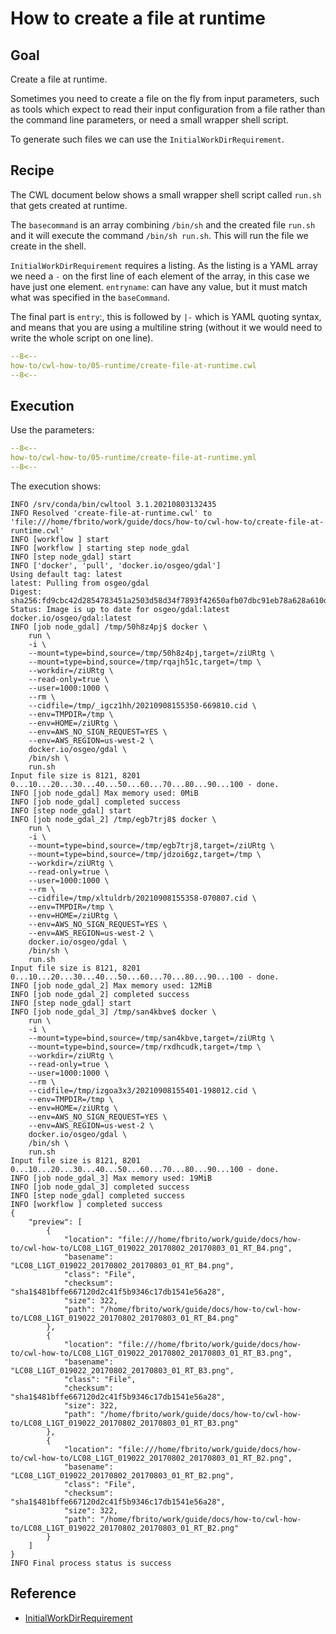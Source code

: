 # How to create a file at runtime

## Goal 

Create a file at runtime.

Sometimes you need to create a file on the fly from input parameters, such as tools which expect to read their input configuration from a file rather than the command line parameters, or need a small wrapper shell script.

To generate such files we can use the `InitialWorkDirRequirement`.

## Recipe

The CWL document below shows a small wrapper shell script called `run.sh` that gets created at runtime. 

The `basecommand` is an array combining `/bin/sh` and the created file `run.sh` and it will execute the command `/bin/sh run.sh`. This will run the file we create in the shell.

`InitialWorkDirRequirement` requires a listing. As the listing is a YAML array we need a `-` on the first line of each element of the array, in this case we have just one element. `entryname`: can have any value, but it must match what was specified in the `baseCommand`. 

The final part is `entry`:, this is followed by `|-` which is YAML quoting syntax, and means that you are using a multiline string (without it we would need to write the whole script on one line). 


```yaml linenums="1" hl_lines="62-71 73"
--8<--
how-to/cwl-how-to/05-runtime/create-file-at-runtime.cwl
--8<--
```

## Execution

Use the parameters:

```yaml linenums="1" 
--8<--
how-to/cwl-how-to/05-runtime/create-file-at-runtime.yml
--8<--
```

The execution shows:

```console
INFO /srv/conda/bin/cwltool 3.1.20210803132435
INFO Resolved 'create-file-at-runtime.cwl' to 'file:///home/fbrito/work/guide/docs/how-to/cwl-how-to/create-file-at-runtime.cwl'
INFO [workflow ] start
INFO [workflow ] starting step node_gdal
INFO [step node_gdal] start
INFO ['docker', 'pull', 'docker.io/osgeo/gdal']
Using default tag: latest
latest: Pulling from osgeo/gdal
Digest: sha256:fd9cbc42d2854783451a2503d58d34f7893f42650afb07dbc91eb78a628a610d
Status: Image is up to date for osgeo/gdal:latest
docker.io/osgeo/gdal:latest
INFO [job node_gdal] /tmp/50h8z4pj$ docker \
    run \
    -i \
    --mount=type=bind,source=/tmp/50h8z4pj,target=/ziURtg \
    --mount=type=bind,source=/tmp/rqajh51c,target=/tmp \
    --workdir=/ziURtg \
    --read-only=true \
    --user=1000:1000 \
    --rm \
    --cidfile=/tmp/_igcz1hh/20210908155350-669810.cid \
    --env=TMPDIR=/tmp \
    --env=HOME=/ziURtg \
    --env=AWS_NO_SIGN_REQUEST=YES \
    --env=AWS_REGION=us-west-2 \
    docker.io/osgeo/gdal \
    /bin/sh \
    run.sh
Input file size is 8121, 8201
0...10...20...30...40...50...60...70...80...90...100 - done.
INFO [job node_gdal] Max memory used: 0MiB
INFO [job node_gdal] completed success
INFO [step node_gdal] start
INFO [job node_gdal_2] /tmp/egb7trj8$ docker \
    run \
    -i \
    --mount=type=bind,source=/tmp/egb7trj8,target=/ziURtg \
    --mount=type=bind,source=/tmp/jdzoi6gz,target=/tmp \
    --workdir=/ziURtg \
    --read-only=true \
    --user=1000:1000 \
    --rm \
    --cidfile=/tmp/xltuldrb/20210908155358-070807.cid \
    --env=TMPDIR=/tmp \
    --env=HOME=/ziURtg \
    --env=AWS_NO_SIGN_REQUEST=YES \
    --env=AWS_REGION=us-west-2 \
    docker.io/osgeo/gdal \
    /bin/sh \
    run.sh
Input file size is 8121, 8201
0...10...20...30...40...50...60...70...80...90...100 - done.
INFO [job node_gdal_2] Max memory used: 12MiB
INFO [job node_gdal_2] completed success
INFO [step node_gdal] start
INFO [job node_gdal_3] /tmp/san4kbve$ docker \
    run \
    -i \
    --mount=type=bind,source=/tmp/san4kbve,target=/ziURtg \
    --mount=type=bind,source=/tmp/rxdhcudk,target=/tmp \
    --workdir=/ziURtg \
    --read-only=true \
    --user=1000:1000 \
    --rm \
    --cidfile=/tmp/izgoa3x3/20210908155401-198012.cid \
    --env=TMPDIR=/tmp \
    --env=HOME=/ziURtg \
    --env=AWS_NO_SIGN_REQUEST=YES \
    --env=AWS_REGION=us-west-2 \
    docker.io/osgeo/gdal \
    /bin/sh \
    run.sh
Input file size is 8121, 8201
0...10...20...30...40...50...60...70...80...90...100 - done.
INFO [job node_gdal_3] Max memory used: 19MiB
INFO [job node_gdal_3] completed success
INFO [step node_gdal] completed success
INFO [workflow ] completed success
{
    "preview": [
        {
            "location": "file:///home/fbrito/work/guide/docs/how-to/cwl-how-to/LC08_L1GT_019022_20170802_20170803_01_RT_B4.png",
            "basename": "LC08_L1GT_019022_20170802_20170803_01_RT_B4.png",
            "class": "File",
            "checksum": "sha1$481bffe667120d2c41f5b9346c17db1541e56a28",
            "size": 322,
            "path": "/home/fbrito/work/guide/docs/how-to/cwl-how-to/LC08_L1GT_019022_20170802_20170803_01_RT_B4.png"
        },
        {
            "location": "file:///home/fbrito/work/guide/docs/how-to/cwl-how-to/LC08_L1GT_019022_20170802_20170803_01_RT_B3.png",
            "basename": "LC08_L1GT_019022_20170802_20170803_01_RT_B3.png",
            "class": "File",
            "checksum": "sha1$481bffe667120d2c41f5b9346c17db1541e56a28",
            "size": 322,
            "path": "/home/fbrito/work/guide/docs/how-to/cwl-how-to/LC08_L1GT_019022_20170802_20170803_01_RT_B3.png"
        },
        {
            "location": "file:///home/fbrito/work/guide/docs/how-to/cwl-how-to/LC08_L1GT_019022_20170802_20170803_01_RT_B2.png",
            "basename": "LC08_L1GT_019022_20170802_20170803_01_RT_B2.png",
            "class": "File",
            "checksum": "sha1$481bffe667120d2c41f5b9346c17db1541e56a28",
            "size": 322,
            "path": "/home/fbrito/work/guide/docs/how-to/cwl-how-to/LC08_L1GT_019022_20170802_20170803_01_RT_B2.png"
        }
    ]
}
INFO Final process status is success
```

## Reference

* [InitialWorkDirRequirement](https://www.commonwl.org/v1.2/CommandLineTool.html#InitialWorkDirRequirement)

